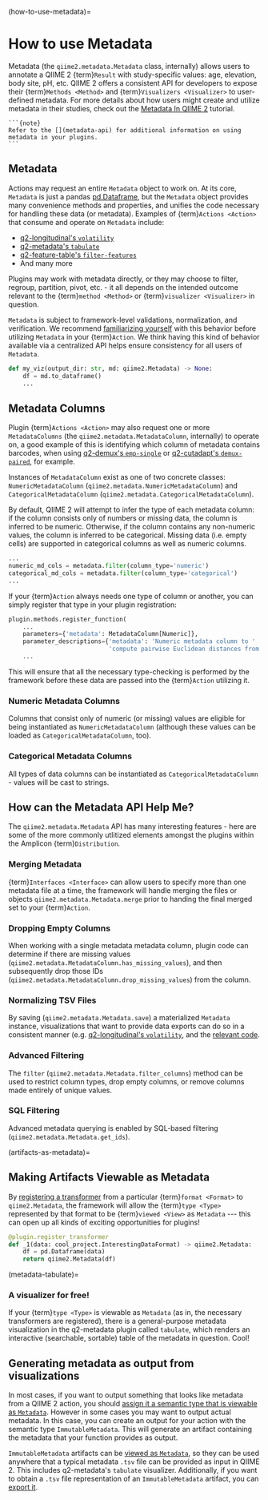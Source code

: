 (how-to-use-metadata)=
# How to use Metadata

Metadata (the `qiime2.metadata.Metadata` class, internally) allows users to annotate a QIIME 2 {term}`Result` with study-specific values: age, elevation, body site, pH, etc.
QIIME 2 offers a consistent API for developers to expose their {term}`Methods <Method>` and {term}`Visualizers <Visualizer>` to user-defined metadata.
For more details about how users might create and utilize metadata in their studies, check out the [Metadata In QIIME 2](https://docs.qiime2.org/2018.4/tutorials/metadata/) tutorial.

````{margin}
```{note}
Refer to the [](metadata-api) for additional information on using metadata in your plugins.
```
````

## Metadata

Actions may request an entire `Metadata` object to work on.
At its core, `Metadata` is just a pandas [pd.Dataframe](https://pandas.pydata.org/docs/reference/api/pandas.DataFrame.html), but the `Metadata` object provides many convenience methods and properties, and unifies the code necessary for handling these data (or metadata).
Examples of {term}`Actions <Action>`  that consume and operate on `Metadata` include:

- [q2-longitudinal's `volatility`](https://docs.qiime2.org/2018.4/plugins/available/longitudinal/volatility/)
- [q2-metadata's `tabulate`](https://docs.qiime2.org/2018.4/plugins/available/metadata/tabulate/)
- [q2-feature-table's `filter-features`](https://docs.qiime2.org/2018.4/plugins/available/feature-table/filter-features/)
- And many more

Plugins may work with metadata directly, or they may choose to filter, regroup, partition, pivot, etc. - it all depends on the intended outcome relevant to the {term}`method <Method>` or {term}`visualizer <Visualizer>` in question.

`Metadata` is subject to framework-level validations, normalization, and verification.
We recommend [familiarizing yourself](https://docs.qiime2.org/2018.4/tutorials/metadata/) with this behavior before utilizing `Metadata` in your {term}`Action`.
We think having this kind of behavior available via a centralized API helps ensure consistency for all users of `Metadata`.

```python
def my_viz(output_dir: str, md: qiime2.Metadata) -> None:
    df = md.to_dataframe()
    ...
```

## Metadata Columns

Plugin {term}`Actions <Action>` may also request one or more `MetadataColumns` (the `qiime2.metadata.MetadataColumn`, internally) to operate on, a good example of this is identifying which column of metadata contains barcodes, when using [q2-demux's `emp-single`](https://docs.qiime2.org/2018.4/plugins/available/demux/emp-single/) or [q2-cutadapt's `demux-paired`](https://docs.qiime2.org/2018.4/plugins/available/cutadapt/demux-paired/), for example. 

Instances of `MetadataColumn` exist as one of two concrete classes: `NumericMetadataColumn` (`qiime2.metadata.NumericMetadataColumn`) and `CategoricalMetadataColumn` (`qiime2.metadata.CategoricalMetadataColumn`).

By default, QIIME 2 will attempt to infer the type of each metadata column: if the column consists only of numbers or missing data, the column is inferred to be numeric.
Otherwise, if the column contains any non-numeric values, the column is inferred to be categorical.
Missing data (i.e. empty cells) are supported in categorical columns as well as numeric columns.

```python
...
numeric_md_cols = metadata.filter(column_type='numeric')
categorical_md_cols = metadata.filter(column_type='categorical')
...
```

If your {term}`Action` always needs one type of column or another, you can simply register that type in your plugin registration:

```python
plugin.methods.register_function(
    ...
    parameters={'metadata': MetadataColumn[Numeric]},
    parameter_descriptions={'metadata': 'Numeric metadata column to '
                            'compute pairwise Euclidean distances from'},
    ...
```

This will ensure that all the necessary type-checking is performed by the framework before these data are passed into the {term}`Action` utilizing it.

### Numeric Metadata Columns

Columns that consist only of numeric (or missing) values are eligible for being instantiated as `NumericMetadataColumn` (although these values can be loaded as `CategoricalMetadataColumn`, too).

### Categorical Metadata Columns

All types of data columns can be instantiated as `CategoricalMetadataColumn` - values will be cast to strings.

## How can the Metadata API Help Me?

The `qiime2.metadata.Metadata` API has many interesting features - here are some of the more commonly utlitized elements amongst the plugins within the Amplicon {term}`Distribution`.

### Merging Metadata

{term}`Interfaces <Interface>` can allow users to specify more than one metadata file at a time, the framework will handle merging the files or objects `qiime2.metadata.Metadata.merge` prior to handing the final merged set to your {term}`Action`.

### Dropping Empty Columns

When working with a single metadata metadata column, plugin code can determine if there are missing values (`qiime2.metadata.MetadataColumn.has_missing_values`), and then subsequently drop those IDs (`qiime2.metadata.MetadataColumn.drop_missing_values`) from the column.

### Normalizing TSV Files

By saving (`qiime2.metadata.Metadata.save`) a materialized `Metadata` instance, visualizations that want to provide data exports can do so in a consistent manner (e.g. [q2-longitudinal's `volatility`](https://docs.qiime2.org/2018.4/plugins/available/longitudinal/volatility/), and the [relevant code](https://github.com/qiime2/q2-longitudinal/blob/93558f4d6b5f34c9a01f8d7a63175dfba249b361/q2_longitudinal/_longitudinal.py#L330).

### Advanced Filtering

The `filter` (`qiime2.metadata.Metadata.filter_columns`) method can be used to restrict column types, drop empty columns, or remove columns made entirely of unique values.

### SQL Filtering

Advanced metadata querying is enabled by SQL-based filtering (`qiime2.metadata.Metadata.get_ids`).

(artifacts-as-metadata)=
## Making Artifacts Viewable as Metadata

By [registering a transformer](howto-create-register-transformer) from a particular {term}`format <Format>` to `qiime2.Metadata`, the framework will allow the {term}`type <Type>` represented by that format to be {term}`viewed <View>` as `Metadata` --- this can open up all kinds of exciting opportunities for plugins!

```python
@plugin.register_transformer
def _1(data: cool_project.InterestingDataFormat) -> qiime2.Metadata:
    df = pd.Dataframe(data)
    return qiime2.Metadata(df)
```

(metadata-tabulate)=
### A visualizer for free!

If your {term}`type <Type>` is viewable as `Metadata` (as in, the necessary transformers are registered), there is a general-purpose metadata visualization in the q2-metadata plugin called `tabulate`, which renders an interactive (searchable, sortable) table of the metadata in question.
Cool!

## Generating metadata as output from visualizations

In most cases, if you want to output something that looks like metadata from a QIIME 2 action, you should [assign it a semantic type that is viewable as `Metadata`](artifacts-as-metadata).
However in some cases you may want to output actual metadata. 
In this case, you can create an output for your action with the semantic type `ImmutableMetadata`.
This will generate an artifact containing the metadata that your function provides as output.  

`ImmutableMetadata` artifacts can be [viewed as `Metadata`](artifacts-as-metadata), so they can be used anywhere that a typical metadata `.tsv` file can be provided as input in QIIME 2.
This includes q2-metadata's `tabulate` visualizer.
Additionally, if you want to obtain a `.tsv` file representation of an `ImmutableMetadata` artifact, you can [export it](https://docs.qiime2.org/2024.2/tutorials/exporting/). 

